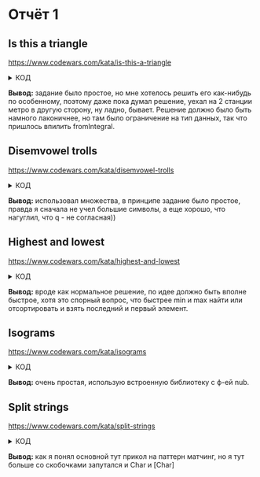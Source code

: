 # Отчёт 1
## Is this a triangle
https://www.codewars.com/kata/is-this-a-triangle
<details>
<summary>КОД</summary>
<p>
    
```haskell
module Codewars.Triangles where

isTriangle :: Int -> Int -> Int -> Bool
isTriangle a' b' c' = if (all (> 0) [a', b', c']) && ((p-a)*(p-b)*(p-c) > 0)
                      then True
                      else False
                   where 
                     a = fromIntegral a'
                     b = fromIntegral b'
                     c = fromIntegral c'
                     p = (a + b + c)/2
```
    
</p>
</details>

**Вывод:** задание было простое, но мне хотелось решить его как-нибудь по особенному, поэтому даже пока думал решение, уехал на 2 станции метро в другую сторону, ну ладно, бывает. Решение должно было быть намного лаконичнее, но там было ограничение на тип данных, так что пришлось впилить fromIntegral. 

## Disemvowel trolls
https://www.codewars.com/kata/disemvowel-trolls
<details>
<summary> КОД </summary>
<p>
    
```haskell
module Disemvowel where
import qualified Data.Set as Set

vowels = Set.fromList "aeiouAEIOU"

disemvowel :: String -> String
disemvowel str = filter (\c -> not $ Set.member c vowels) str
```
</p>
</details>

**Вывод:** использовал множества, в принципе задание было простое, правда я сначала не учел большие символы, а еще хорошо, что нагуглил, что q - не согласная)) 

## Highest and lowest
https://www.codewars.com/kata/highest-and-lowest
<details>
<summary> КОД </summary>
<p>
    
```haskell
module Kata (highAndLow) where
import Data.List (sort)
highAndLow :: String -> String
highAndLow input = result (last sorted) (head sorted)
                where
                  numbers = map (\x -> read x :: Int) (words input)
                  sorted = sort numbers
                  result a b = (show a) ++ " " ++ (show b)
```

</p>
</details>

**Вывод:** вроде как нормальное решение, по идее должно быть вполне быстрое, хотя это спорный вопрос, что быстрее min и max найти или отсортировать и взять последний и первый элемент. 

## Isograms
https://www.codewars.com/kata/isograms

<details>КОД
<summary>КОД</summary>
<p>
    
```haskell
module Isogram where
import Data.List (nub)
import Data.Char (toLower)

isIsogram :: String -> Bool
isIsogram ""  = True
isIsogram str = (nub lowerStr) == lowerStr 
                where 
                  lowerStr = strToLower str
                  strToLower str = [ toLower c | c <- str]
```

</p>
</details>

**Вывод:** очень простая, использую встроенную библиотеку с ф-ей nub. 

## Split strings
https://www.codewars.com/kata/split-strings
<details>
<summary> КОД </summary>
<p>
    
```haskell
module Codewars.Kata.SplitStrings where

solution :: String -> [String]
solution []       = []
solution (a:[])   = [[a, '_']]
solution (a:b:[]) = [[a, b]]
solution (a:b:xs) = [[a, b]] ++ (solution xs)
```

</p>
</details>

**Вывод:** как я понял основной тут прикол на паттерн матчинг, но я тут больше со скобочками запутался и Char и [Char]


